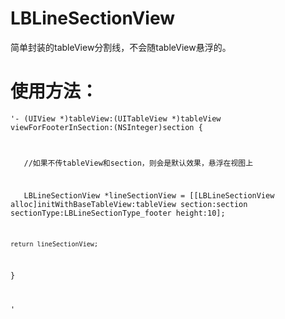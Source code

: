 # LBLineSectionView
简单封装的tableView分割线，不会随tableView悬浮的。


# 使用方法：
<code>'- (UIView *)tableView:(UITableView *)tableView viewForFooterInSection:(NSInteger)section
{

    //如果不传tableView和section，则会是默认效果，悬浮在视图上
    
    LBLineSectionView *lineSectionView = [[LBLineSectionView alloc]initWithBaseTableView:tableView section:section sectionType:LBLineSectionType_footer height:10];
    
    return lineSectionView;
    
}

'</code>

